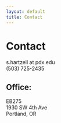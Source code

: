 ```yaml
---
layout: default
title: Contact
---
```


# Contact

s.hartzell at pdx.edu\
(503) 725-2435

## Office:
EB275\
1930 SW 4th Ave\
Portland, OR
